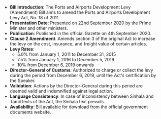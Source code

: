 - **Bill Introduction**: The Ports and Airports Development Levy (Amendment) Bill aims to amend the Ports and Airports Development Levy Act, No. 18 of 2011.
- **Presentation Date**: Presented on 22nd September 2020 by the Prime Minister and other ministers.
- **Publication**: Published in the official Gazette on 4th September 2020.
- **Clause 2 Amendment**: Amends section 3 of the original Act to increase the levy on the cost, insurance, and freight value of certain articles.
- **Levy Rates**:
  - 5.0% from January 1, 2011 to December 31, 2015
  - 7.5% from January 1, 2016 to December 5, 2019
  - 10% from December 6, 2019 onwards
- **Director-General of Customs**: Authorized to charge or collect the levy during the period from December 6, 2019, until the Act's certification by the Speaker.
- **Validation**: Actions by the Director-General during this period are deemed valid and indemnified against legal action.
- **Language Consistency**: In case of inconsistency between Sinhala and Tamil texts of the Act, the Sinhala text prevails.
- **Availability**: Bill available for download from the official government documents website.
